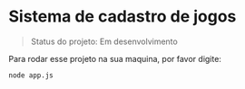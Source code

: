 # Sistema de cadastro de jogos

> Status do projeto: Em desenvolvimento

Para rodar esse projeto na sua maquina, por favor digite:

```
node app.js
```
